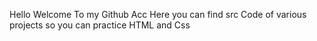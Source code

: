 Hello Welcome To my Github Acc Here you can find src Code of various projects so you can practice HTML and Css

